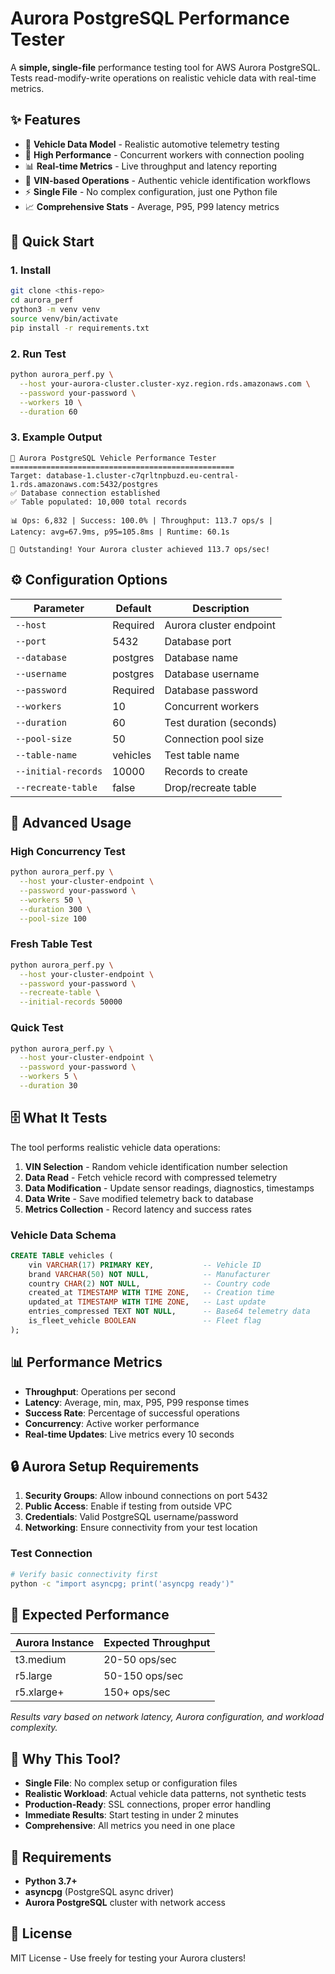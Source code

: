 # Aurora PostgreSQL Performance Tester

A **simple, single-file** performance testing tool for AWS Aurora PostgreSQL. Tests read-modify-write operations on realistic vehicle data with real-time metrics.

## ✨ **Features**

- 🚗 **Vehicle Data Model** - Realistic automotive telemetry testing
- 🚀 **High Performance** - Concurrent workers with connection pooling  
- 📊 **Real-time Metrics** - Live throughput and latency reporting
- 🎯 **VIN-based Operations** - Authentic vehicle identification workflows
- ⚡ **Single File** - No complex configuration, just one Python file
- 📈 **Comprehensive Stats** - Average, P95, P99 latency metrics

## 🏃 **Quick Start**

### **1. Install**
```bash
git clone <this-repo>
cd aurora_perf
python3 -m venv venv
source venv/bin/activate
pip install -r requirements.txt
```

### **2. Run Test**
```bash
python aurora_perf.py \
  --host your-aurora-cluster.cluster-xyz.region.rds.amazonaws.com \
  --password your-password \
  --workers 10 \
  --duration 60
```

### **3. Example Output**
```
🚗 Aurora PostgreSQL Vehicle Performance Tester
==================================================
Target: database-1.cluster-c7qrltnpbuzd.eu-central-1.rds.amazonaws.com:5432/postgres
✅ Database connection established
✅ Table populated: 10,000 total records

📊 Ops: 6,832 | Success: 100.0% | Throughput: 113.7 ops/s | 
Latency: avg=67.9ms, p95=105.8ms | Runtime: 60.1s

🎊 Outstanding! Your Aurora cluster achieved 113.7 ops/sec!
```

## ⚙️ **Configuration Options**

| Parameter | Default | Description |
|-----------|---------|-------------|
| `--host` | Required | Aurora cluster endpoint |
| `--port` | 5432 | Database port |
| `--database` | postgres | Database name |
| `--username` | postgres | Database username |
| `--password` | Required | Database password |
| `--workers` | 10 | Concurrent workers |
| `--duration` | 60 | Test duration (seconds) |
| `--pool-size` | 50 | Connection pool size |
| `--table-name` | vehicles | Test table name |
| `--initial-records` | 10000 | Records to create |
| `--recreate-table` | false | Drop/recreate table |

## 🔧 **Advanced Usage**

### **High Concurrency Test**
```bash
python aurora_perf.py \
  --host your-cluster-endpoint \
  --password your-password \
  --workers 50 \
  --duration 300 \
  --pool-size 100
```

### **Fresh Table Test**
```bash
python aurora_perf.py \
  --host your-cluster-endpoint \
  --password your-password \
  --recreate-table \
  --initial-records 50000
```

### **Quick Test**
```bash
python aurora_perf.py \
  --host your-cluster-endpoint \
  --password your-password \
  --workers 5 \
  --duration 30
```

## 🗄️ **What It Tests**

The tool performs realistic vehicle data operations:

1. **VIN Selection** - Random vehicle identification number selection
2. **Data Read** - Fetch vehicle record with compressed telemetry
3. **Data Modification** - Update sensor readings, diagnostics, timestamps
4. **Data Write** - Save modified telemetry back to database
5. **Metrics Collection** - Record latency and success rates

### **Vehicle Data Schema**
```sql
CREATE TABLE vehicles (
    vin VARCHAR(17) PRIMARY KEY,           -- Vehicle ID
    brand VARCHAR(50) NOT NULL,            -- Manufacturer  
    country CHAR(2) NOT NULL,              -- Country code
    created_at TIMESTAMP WITH TIME ZONE,   -- Creation time
    updated_at TIMESTAMP WITH TIME ZONE,   -- Last update
    entries_compressed TEXT NOT NULL,      -- Base64 telemetry data
    is_fleet_vehicle BOOLEAN               -- Fleet flag
);
```

## 📊 **Performance Metrics**

- **Throughput**: Operations per second
- **Latency**: Average, min, max, P95, P99 response times  
- **Success Rate**: Percentage of successful operations
- **Concurrency**: Active worker performance
- **Real-time Updates**: Live metrics every 10 seconds

## 🔒 **Aurora Setup Requirements**

1. **Security Groups**: Allow inbound connections on port 5432
2. **Public Access**: Enable if testing from outside VPC
3. **Credentials**: Valid PostgreSQL username/password
4. **Networking**: Ensure connectivity from your test location

### **Test Connection**
```bash
# Verify basic connectivity first
python -c "import asyncpg; print('asyncpg ready')"
```

## 🎯 **Expected Performance**

| Aurora Instance | Expected Throughput |
|-----------------|-------------------|
| t3.medium | 20-50 ops/sec |
| r5.large | 50-150 ops/sec |
| r5.xlarge+ | 150+ ops/sec |

*Results vary based on network latency, Aurora configuration, and workload complexity.*

## 🚀 **Why This Tool?**

- **Single File**: No complex setup or configuration files
- **Realistic Workload**: Actual vehicle data patterns, not synthetic tests
- **Production-Ready**: SSL connections, proper error handling
- **Immediate Results**: Start testing in under 2 minutes
- **Comprehensive**: All metrics you need in one place

## 📝 **Requirements**

- **Python 3.7+**
- **asyncpg** (PostgreSQL async driver)
- **Aurora PostgreSQL** cluster with network access

## 📄 **License**

MIT License - Use freely for testing your Aurora clusters!